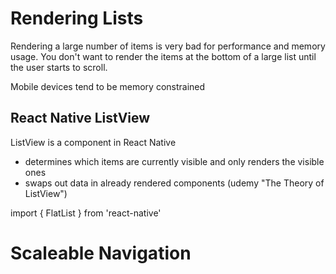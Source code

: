 # Rendering Lists

Rendering a large number of items is very bad for performance and memory usage. You don't want to render the items at the bottom of a large list until the user starts to scroll.

Mobile devices tend to be memory constrained

## React Native ListView

ListView is a component in React Native

* determines which items are currently visible and only renders the visible ones
* swaps out data in already rendered components (udemy "The Theory of ListView")

import { FlatList } from 'react-native'

<FlatList data = {} renderItem={} />


# Scaleable Navigation





